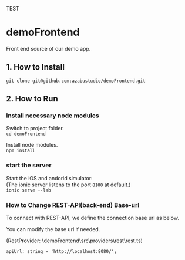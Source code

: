 TEST

# demoFrontend
Front end source of our demo app.

## 1. How to Install
```git clone git@github.com:azabustudio/demoFrontend.git```

## 2. How to Run
### Install necessary node modules
Switch to project folder.<br>
```cd demoFrontend```

Install node modules.<br>
```npm install```

### start the server
Start the iOS and andorid simulator: <br>
(The ionic server listens to the port `8100` at default.)<br>
```ionic serve --lab```

### How to Change REST-API(back-end) Base-url
To connect with REST-API, we define the connection base url as below. 

You can modify the base url if needed.

(RestProvider: \demoFrontend\src\providers\rest\rest.ts)

```apiUrl: string = 'http://localhost:8080/';```


